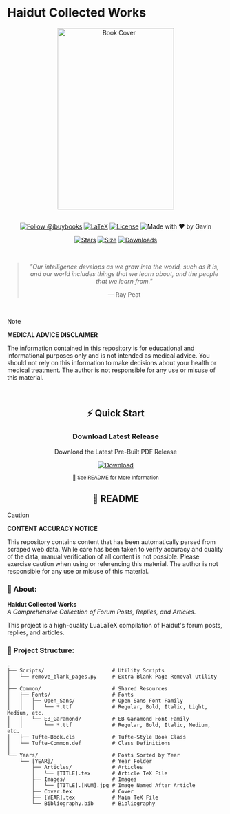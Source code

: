 # Haidut Collected Works

<div align="center">
  <img src="https://github.com/user-attachments/assets/ea470d86-cd36-4a90-949c-fc74bc899061" width="270" height="420" alt="Book Cover">
  
  <br>
  <br>

  [![Follow @ibuybooks](https://img.shields.io/badge/Follow%20%40ibuybooks-000000?logo=X&logoColor=white&style=for-the-badge)](https://x.com/ibuybooks)
  [![LaTeX](https://img.shields.io/badge/LaTeX-008080?style=for-the-badge&logo=latex&logoColor=white)](#)
  [![License](https://img.shields.io/badge/Free%20for%20Non--Commercial%20Use-007bff?style=for-the-badge&logo=github&logoColor=white&labelColor=282828&color=007bff)](#)
  ![Made with ❤️ by Gavin](https://img.shields.io/badge/Made_with_❤️_by-Gavin-red?style=for-the-badge)
      
  [![Stars](https://img.shields.io/github/stars/ibuybooks/haidut-collected-works?style=for-the-badge&color=2F323A)](https://github.com/ibuybooks/haidut-collected-works/stargazers)
  [![Size](https://img.shields.io/github/repo-size/ibuybooks/haidut-collected-works?style=for-the-badge&color=2F323A)](https://github.com/ibuybooks/haidut-collected-works)
  [![Downloads](https://img.shields.io/github/downloads/ibuybooks/haidut-collected-works/total?style=for-the-badge&color=2F323A)](https://github.com/ibuybooks/haidut-collected-works/releases)

  <br>

  >*"Our intelligence develops as we grow into the world, such as it is, and our world includes things that we learn about, and the people that we learn from."*
  >
  > — Ray Peat
</div>

<br>

>[!NOTE]
> **MEDICAL ADVICE DISCLAIMER**
> 
> The information contained in this repository is for educational and informational purposes only and is not intended as medical advice. You should not rely on this information to make decisions about your health or medical treatment. The author is not responsible for any use or misuse of this material.

<br>

<div align="center">
  <h2>⚡ Quick Start</h2>
  <h3>Download Latest Release</h3>
  <p>Download the Latest Pre-Built PDF Release</p>
  
  [![Download][Download-Badge]][Download-Link]

  [Download-Badge]: https://img.shields.io/badge/Download_Latest_Release-2563eb?style=for-the-badge&logo=github&logoColor=white&labelColor=1e40af
  [Download-Link]: https://github.com/ibuybooks/haidut-collected-works/releases/latest/
  
  <sup>📖 See README for More Information</sup>
</div>

<div align="center">
  <h2>📌 README</h2>
</div>

>[!CAUTION]
> **CONTENT ACCURACY NOTICE**
> 
> This repository contains content that has been automatically parsed from scraped web data. While care has been taken to verify accuracy and quality of the data, manual verification of all content is not possible. Please exercise caution when using or referencing this material. The author is not responsible for any use or misuse of this material.

<h3>📎 About:</h3>

**Haidut Collected Works**  
*A Comprehensive Collection of Forum Posts, Replies, and Articles.*

This project is a high-quality LuaLaTeX compilation of Haidut's forum posts, replies, and articles.


<h3>🧮 Project Structure:</h3>

```
.
├── Scripts/                      # Utility Scripts
│   └── remove_blank_pages.py     # Extra Blank Page Removal Utility
│
├── Common/                       # Shared Resources
│   ├── Fonts/                    # Fonts
│   │   ├── Open_Sans/            # Open Sans Font Family
│   │   │   └── *.ttf             # Regular, Bold, Italic, Light, Medium, etc.
│   │   └── EB_Garamond/          # EB Garamond Font Family
│   │       └── *.ttf             # Regular, Bold, Italic, Medium, etc.
│   ├── Tufte-Book.cls            # Tufte-Style Book Class
│   └── Tufte-Common.def          # Class Definitions
│
└── Years/                        # Posts Sorted by Year
    └── [YEAR]/                   # Year Folder
        ├── Articles/             # Articles
        │   └── [TITLE].tex       # Article TeX File
        ├── Images/               # Images
        │   └── [TITLE].[NUM].jpg # Image Named After Article
        ├── Cover.tex             # Cover
        ├── [YEAR].tex            # Main TeX File
        └── Bibliography.bib      # Bibliography
```
